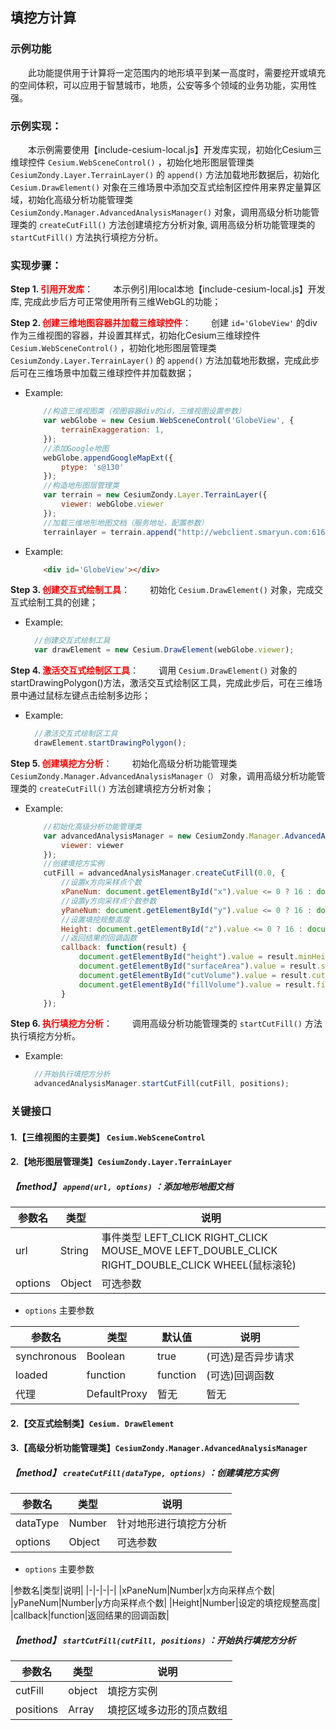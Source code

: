 ## 填挖方计算

### 示例功能

&ensp;&ensp;&ensp;&ensp;此功能提供用于计算将一定范围内的地形填平到某一高度时，需要挖开或填充的空间体积，可以应用于智慧城市，地质，公安等多个领域的业务功能，实用性强。

### 示例实现：

&ensp;&ensp;&ensp;&ensp;本示例需要使用【include-cesium-local.js】开发库实现，初始化Cesium三维球控件 `Cesium.WebSceneControl()` ，初始化地形图层管理类 `CesiumZondy.Layer.TerrainLayer()` 的 `append()` 方法加载地形数据后，初始化 `Cesium.DrawElement()` 对象在三维场景中添加交互式绘制区控件用来界定量算区域，初始化高级分析功能管理类 `CesiumZondy.Manager.AdvancedAnalysisManager()` 对象，调用高级分析功能管理类的 `createCutFill()` 方法创建填挖方分析对象, 调用高级分析功能管理类的 `startCutFill()` 方法执行填挖方分析。

### 实现步骤：

**Step 1. <font color=red>引用开发库</font>**：
&ensp;&ensp;&ensp;&ensp;本示例引用local本地【include-cesium-local.js】开发库, 完成此步后方可正常使用所有三维WebGL的功能；

**Step 2. <font color=red>创建三维地图容器并加载三维球控件</font>**：
&ensp;&ensp;&ensp;&ensp;创建 `id='GlobeView'` 的div作为三维视图的容器，并设置其样式，初始化Cesium三维球控件 `Cesium.WebSceneControl()` ，初始化地形图层管理类 `CesiumZondy.Layer.TerrainLayer()` 的 `append()` 方法加载地形数据，完成此步后可在三维场景中加载三维球控件并加载数据；

* Example:
    ``` Javascript
        //构造三维视图类（视图容器div的id，三维视图设置参数）
        var webGlobe = new Cesium.WebSceneControl('GlobeView', {
            terrainExaggeration: 1,
        });
        //添加Google地图
        webGlobe.appendGoogleMapExt({
            ptype: 's@130'
        });
        //构造地形图层管理类
        var terrain = new CesiumZondy.Layer.TerrainLayer({
            viewer: webGlobe.viewer
        });
        //加载三维地形地图文档（服务地址，配置参数）
        terrainlayer = terrain.append("http://webclient.smaryun.com:6163/igs/rest/g3d/terrain", {});
    ```

* Example:
    ``` html
        <div id='GlobeView'></div>
    ```

**Step 3. <font color=red>创建交互式绘制工具</font>**：
&ensp;&ensp;&ensp;&ensp;初始化 `Cesium.DrawElement()` 对象，完成交互式绘制工具的创建；

* Example:
  ``` Javascript
    //创建交互式绘制工具
    var drawElement = new Cesium.DrawElement(webGlobe.viewer);
  ```

**Step 4. <font color=red>激活交互式绘制区工具</font>**：
&ensp;&ensp;&ensp;&ensp;调用 `Cesium.DrawElement()` 对象的startDrawingPolygon()方法，激活交互式绘制区工具，完成此步后，可在三维场景中通过鼠标左键点击绘制多边形；

* Example:
  ``` Javascript
    //激活交互式绘制区工具
    drawElement.startDrawingPolygon();
  ```

**Step 5. <font color=red>创建填挖方分析</font>**：
&ensp;&ensp;&ensp;&ensp;初始化高级分析功能管理类 `CesiumZondy.Manager.AdvancedAnalysisManager（）` 对象，调用高级分析功能管理类的 `createCutFill()` 方法创建填挖方分析对象；

* Example:
    ``` Javascript
        //初始化高级分析功能管理类
        var advancedAnalysisManager = new CesiumZondy.Manager.AdvancedAnalysisManager({
            viewer: viewer
        });
        //创建填挖方实例
        cutFill = advancedAnalysisManager.createCutFill(0.0, {
            //设置x方向采样点个数
            xPaneNum: document.getElementById("x").value <= 0 ? 16 : document.getElementById("x").value,
            //设置y方向采样点个数参数
            yPaneNum: document.getElementById("y").value <= 0 ? 16 : document.getElementById("y").value,
            //设置填挖规整高度
            Height: document.getElementById("z").value <= 0 ? 16 : document.getElementById("z").value,
            //返回结果的回调函数
            callback: function(result) {
                document.getElementById("height").value = result.minHeight.toFixed(2) + '~' + result.maxHeight.toFixed(2);
                document.getElementById("surfaceArea").value = result.surfaceArea;
                document.getElementById("cutVolume").value = result.cutVolume;
                document.getElementById("fillVolume").value = result.fillVolume;
            }
        });
    ```

**Step 6. <font color=red>执行填挖方分析</font>**：
&ensp;&ensp;&ensp;&ensp;调用高级分析功能管理类的 `startCutFill()` 方法执行填挖方分析。

* Example:
  ``` Javascript
    //开始执行填挖方分析
    advancedAnalysisManager.startCutFill(cutFill, positions);
  ```

### 关键接口

#### 1.【三维视图的主要类】 `Cesium.WebSceneControl`

#### 2.【地形图层管理类】`CesiumZondy.Layer.TerrainLayer`

##### 【method】 `append(url, options)` ：添加地形地图文档

|参数名|类型|说明|
|-|-|-|
|url|String|事件类型 LEFT_CLICK RIGHT_CLICK MOUSE_MOVE LEFT_DOUBLE_CLICK RIGHT_DOUBLE_CLICK WHEEL(鼠标滚轮)|
|options|Object|可选参数|

* `options` 主要参数

|参数名|类型|默认值|说明|
|-|-|-|-|
|synchronous|Boolean|true|(可选)是否异步请求|
|loaded|function|function|(可选)回调函数|
|代理|DefaultProxy|暂无|暂无|

#### 2.【交互式绘制类】`Cesium. DrawElement`

#### 3.【高级分析功能管理类】`CesiumZondy.Manager.AdvancedAnalysisManager`

##### 【method】 `createCutFill(dataType, options)` ：创建填挖方实例

|参数名|类型|说明|
|-|-|-|
|dataType|Number|针对地形进行填挖方分析|
|options|Object|可选参数|

* `options` 主要参数

|参数名|类型|说明|
|-|-|-|-|
|xPaneNum|Number|x方向采样点个数|
|yPaneNum|Number|y方向采样点个数|
|Height|Number|设定的填挖规整高度|
|callback|function|返回结果的回调函数|

##### 【method】 `startCutFill(cutFill, positions)` ：开始执行填挖方分析

|参数名|类型|说明|
|-|-|-|
|cutFill|object|填挖方实例|
|positions|Array|填挖区域多边形的顶点数组|
